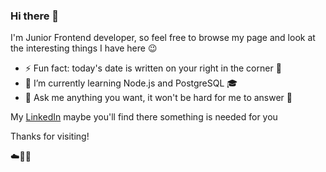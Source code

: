 ### Hi there 👋

I'm Junior Frontend developer, so feel free to browse my page and look at the interesting things I have here 😉

- ⚡ Fun fact: today's date is written on your right in the corner 🧘
- 🌱 I’m currently learning Node.js and PostgreSQL 🎓
- 💬 Ask me anything you want, it won't be hard for me to answer 🐣

My [LinkedIn](https://www.linkedin.com/in/gabriel-ugbaja-a14534263/) maybe you'll find there something is needed for you

Thanks for visiting!

☁️🤙💪

<!--
**allonsg/allonsg** is a ✨ _special_ ✨ repository because its `README.md` (this file) appears on your GitHub profile.

Here are some ideas to get you started:

- 🔭 I’m currently working on ...
- 🌱 I’m currently learning ...
- 👯 I’m looking to collaborate on ...
- 🤔 I’m looking for help with ...
- 💬 Ask me about ...
- 📫 How to reach me: ...
- 😄 Pronouns: ...
- ⚡ Fun fact: ...
-->
